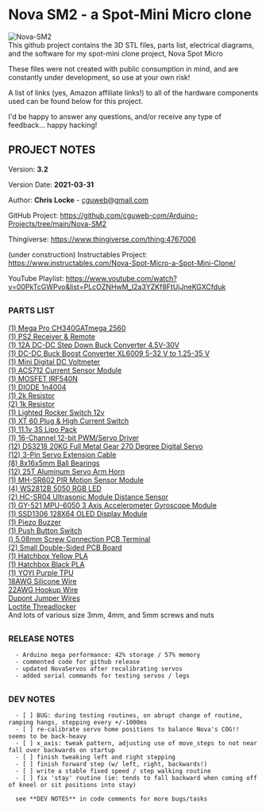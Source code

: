 
# Nova SM2 - a Spot-Mini Micro clone
![Nova-SM2](https://raw.githubusercontent.com/cguweb-com/Arduino-Projects/main/Nova-SM2/Nova-SM2.jpg)  
This github project contains the 3D STL files, parts list, electrical diagrams, and the software for my spot-mini clone project, Nova Spot Micro  

These files were not created with public consumption in mind, and are constantly under development, so use at your own risk!  

A list of links (yes, Amazon affiliate links!) to all of the hardware components used can be found below for this project.  

I'd be happy to answer any questions, and/or receive any type of feedback... happy hacking!  

##    
## PROJECT NOTES  

   Version: **3.2**

   Version Date: **2021-03-31**


   Author:  **Chris Locke** - cguweb@gmail.com

   GitHub Project:  https://github.com/cguweb-com/Arduino-Projects/tree/main/Nova-SM2

   Thingiverse:  https://www.thingiverse.com/thing:4767006

   (under construction)
   Instructables Project:  https://www.instructables.com/Nova-Spot-Micro-a-Spot-Mini-Clone/

   YouTube Playlist:  https://www.youtube.com/watch?v=00PkTcGWPvo&list=PLcOZNHwM_I2a3YZKf8FtUjJneKGXCfduk


##
### PARTS LIST

[(1) Mega Pro CH340GATmega 2560](https://amzn.to/3epOrjm)  
[(1) PS2 Receiver & Remote](https://www.robotshop.com/en/lynxmotion-ps2-controller-v4.html)  
[(1) 12A DC-DC Step Down Buck Converter 4.5V-30V](https://amzn.to/3rzTNMG)  
[(1) DC-DC Buck Boost Converter XL6009 5-32 V to 1.25-35 V](https://amzn.to/3a39eqg)  
[(1) Mini Digital DC Voltmeter](https://amzn.to/3sYWd7Y)  
[(1) ACS712 Current Sensor Module](https://amzn.to/3rzUfum)  
[(1) MOSFET IRF540N](https://amzn.to/2PKW6P3)  
[(1) DIODE 1n4004](https://amzn.to/3l3lc7f)  
[(1) 2k Resistor](https://amzn.to/2ODEgwS)  
[(2) 1k Resistor](https://amzn.to/2ODEgwS)  
[(1) Lighted Rocker Switch 12v](https://amzn.to/3sX9zlg)  
[(1) XT 60 Plug & High Current Switch](https://amzn.to/3ejLoJI)  
[(1) 11.1v 3S Lipo Pack](https://amzn.to/38tbtCq)  
[(1) 16-Channel 12-bit PWM/Servo Driver](https://amzn.to/3eovgGJ)  
[(12) DS3218 20KG Full Metal Gear 270 Degree Digital Servo](https://amzn.to/2OlkcPY)  
[(12) 3-Pin Servo Extension Cable](https://amzn.to/3v7eXEe)  
[(8) 8x16x5mm Ball Bearings](https://amzn.to/3elVytj)  
[(12) 25T Aluminum Servo Arm Horn](https://amzn.to/3qvkOji)  
[(1) MH-SR602 PIR Motion Sensor Module](https://amzn.to/3cjFYf0)  
[(4) WS2812B 5050 RGB LED](https://amzn.to/3t66Y8u)  
[(2) HC-SR04 Ultrasonic Module Distance Sensor](https://amzn.to/3cm6c0F)  
[(1) GY-521 MPU-6050 3 Axis Accelerometer Gyroscope Module](https://amzn.to/3rzxcA7)  
[(1) SSD1306 128X64 OLED Display Module](https://amzn.to/3rxRoT1)  
[(1) Piezo Buzzer](https://amzn.to/3vdlPAa)  
[(1) Push Button Switch](https://amzn.to/3ld95oB)  
[() 5.08mm Screw Connection PCB Terminal](https://amzn.to/30thAlD)  
[(2) Small Double-Sided PCB Board](https://amzn.to/3bxj0ln)  
[(1) Hatchbox Yellow PLA](https://amzn.to/3t1rbwn)  
[(1) Hatchbox Black PLA](https://amzn.to/3elUHJ7)   
[(1) YOYI Purple TPU](https://amzn.to/38qA8r2)  
[18AWG Silicone Wire](https://amzn.to/38qEj6i)  
[22AWG Hookup Wire](https://amzn.to/3rzxFCn)  
[Dupont Jumper Wires](https://amzn.to/3l1k304)  
[Loctite Threadlocker](https://amzn.to/38ojfxc)  
And lots of various size 3mm, 4mm, and 5mm screws and nuts  


##    
### RELEASE NOTES  

      - Arduino mega performance: 42% storage / 57% memory
      - commented code for github release
      - updated NovaServos after recalibrating servos
      - added serial commands for testing servos / legs


##    
### DEV NOTES  
      - [ ] BUG: during testing routines, on abrupt change of routine, ramping hangs, stepping every +/-1000ms
      - [ ] re-calibrate servo home positions to balance Nova's COG!! seems to be back-heavy
      - [ ] x_axis: tweak pattern, adjusting use of move_steps to not near fall over backwards on startup
      - [ ] finish tweaking left and right stepping
      - [ ] finish forward step (w/ left, right, backwards!)
      - [ ] write a stable fixed speed / step walking routine
      - [ ] fix 'stay' routine (ie: tends to fall backward when coming off of kneel or sit positions into stay)

      see **DEV NOTES** in code comments for more bugs/tasks

